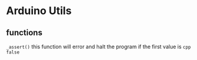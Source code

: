 # Arduino Utils

## functions
`_assert()`
this function will error and halt the program if the first value is ```cpp false```
